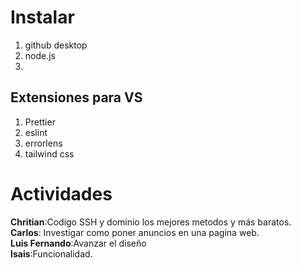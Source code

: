 # Instalar 

1. github desktop
2. node.js
3. 
## Extensiones para VS
1. Prettier
2. eslint
3. errorlens
4. tailwind css <br>

# Actividades
**Chritian**:Codigo SSH y dominio los mejores metodos y más baratos.<br>
**Carlos**: Investigar como poner anuncios en una pagina web.<br>
**Luis Fernando**:Avanzar el diseño<br>
**Isais**:Funcionalidad.<br>


